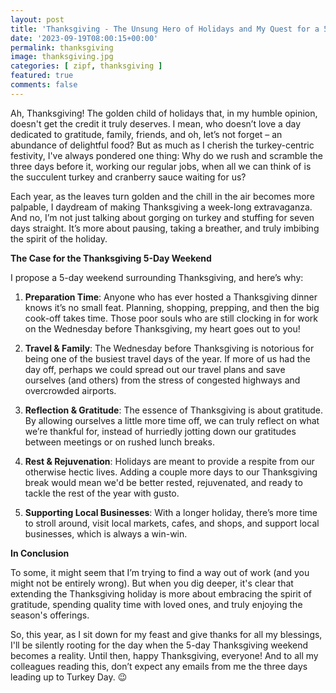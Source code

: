 ```yaml
---
layout: post
title: 'Thanksgiving - The Unsung Hero of Holidays and My Quest for a 5-Day Weekend'
date: '2023-09-19T08:00:15+00:00'
permalink: thanksgiving
image: thanksgiving.jpg
categories: [ zipf, thanksgiving ]
featured: true
comments: false 
---
```

Ah, Thanksgiving! The golden child of holidays that, in my humble opinion, doesn't get the credit it truly deserves. I mean, who doesn’t love a day dedicated to gratitude, family, friends, and oh, let’s not forget – an abundance of delightful food? But as much as I cherish the turkey-centric festivity, I've always pondered one thing: Why do we rush and scramble the three days before it, working our regular jobs, when all we can think of is the succulent turkey and cranberry sauce waiting for us?

Each year, as the leaves turn golden and the chill in the air becomes more palpable, I daydream of making Thanksgiving a week-long extravaganza. And no, I’m not just talking about gorging on turkey and stuffing for seven days straight. It’s more about pausing, taking a breather, and truly imbibing the spirit of the holiday.

**The Case for the Thanksgiving 5-Day Weekend**

I propose a 5-day weekend surrounding Thanksgiving, and here’s why:

1. **Preparation Time**: Anyone who has ever hosted a Thanksgiving dinner knows it’s no small feat. Planning, shopping, prepping, and then the big cook-off takes time. Those poor souls who are still clocking in for work on the Wednesday before Thanksgiving, my heart goes out to you!

2. **Travel & Family**: The Wednesday before Thanksgiving is notorious for being one of the busiest travel days of the year. If more of us had the day off, perhaps we could spread out our travel plans and save ourselves (and others) from the stress of congested highways and overcrowded airports.

3. **Reflection & Gratitude**: The essence of Thanksgiving is about gratitude. By allowing ourselves a little more time off, we can truly reflect on what we’re thankful for, instead of hurriedly jotting down our gratitudes between meetings or on rushed lunch breaks.

4. **Rest & Rejuvenation**: Holidays are meant to provide a respite from our otherwise hectic lives. Adding a couple more days to our Thanksgiving break would mean we'd be better rested, rejuvenated, and ready to tackle the rest of the year with gusto.

5. **Supporting Local Businesses**: With a longer holiday, there’s more time to stroll around, visit local markets, cafes, and shops, and support local businesses, which is always a win-win.

**In Conclusion**

To some, it might seem that I’m trying to find a way out of work (and you might not be entirely wrong). But when you dig deeper, it's clear that extending the Thanksgiving holiday is more about embracing the spirit of gratitude, spending quality time with loved ones, and truly enjoying the season's offerings.

So, this year, as I sit down for my feast and give thanks for all my blessings, I'll be silently rooting for the day when the 5-day Thanksgiving weekend becomes a reality. Until then, happy Thanksgiving, everyone! And to all my colleagues reading this, don’t expect any emails from me the three days leading up to Turkey Day. 😉
